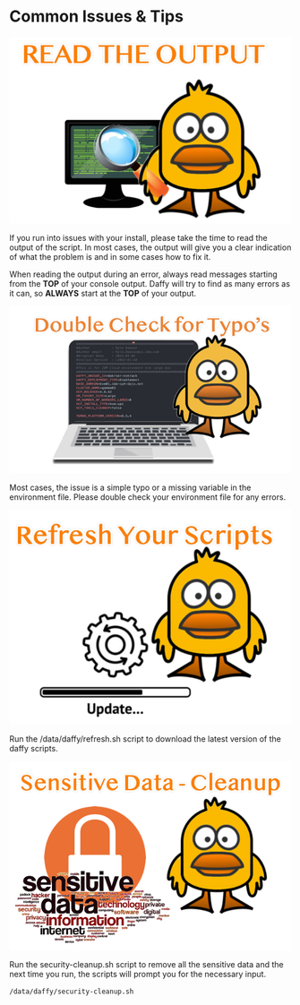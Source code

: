 # Common Issues & Tips

![](../images/tips/daffy-read.png)

If you run into issues with your install, please take the time to read the output of the script. In most cases, the output will give you a clear indication of what the problem is and in some cases how to fix it.

When reading the output during an error, always read messages starting from the **TOP** of your console output.  Daffy will try to find as many errors as it can, so **ALWAYS** start at the **TOP** of your output.


![](../images/tips/daffy-typos.png)

Most cases, the issue is a simple typo or a missing variable in the environment file. Please double check your environment file for any errors.


![](../images/tips/daffy-update.png)

Run the /data/daffy/refresh.sh script to download the latest version of the daffy scripts.

![](../images/tips/daffy-cleanup.png)

Run the security-cleanup.sh script to remove all the sensitive data and the next time you run, the scripts will prompt you for the necessary input.

```
/data/daffy/security-cleanup.sh
```
